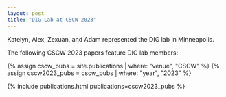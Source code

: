 ```yaml
---
layout: post
title: "DIG Lab at CSCW 2023"
---
```


Katelyn, Alex, Zexuan, and Adam represented the DIG lab in Minneapolis.



The following CSCW 2023 papers feature DIG lab members:

{% assign cscw_pubs = site.publications | where: "venue", "CSCW" %}
{% assign cscw2023_pubs = cscw_pubs | where: "year", "2023" %}

{% include publications.html publications=cscw2023_pubs %}
